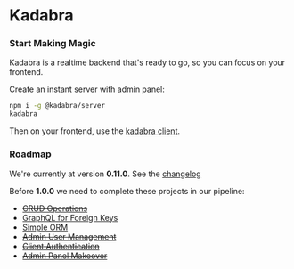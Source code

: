 # Kadabra

### Start Making Magic

Kadabra is a realtime backend that's ready to go, so you can focus on your frontend.

Create an instant server with admin panel:

```sh
npm i -g @kadabra/server
kadabra
```

Then on your frontend, use the [kadabra client](https://github.com/kadabra/client). 

### Roadmap

We're currently at version **0.11.0**. See the [changelog](changelog.md)

Before **1.0.0** we need to complete these projects in our pipeline:
- ~~[CRUD Operations](https://github.com/kadabra/server/projects/3)~~
- [GraphQL for Foreign Keys](https://github.com/kadabra/server/projects/7)
- [Simple ORM](https://github.com/kadabra/server/projects/6)
- ~~[Admin User Management](https://github.com/kadabra/server/projects/8)~~
- ~~[Client Authentication](https://github.com/kadabra/server/projects/1)~~
- ~~[Admin Panel Makeover](https://github.com/kadabra/server/projects/10)~~
